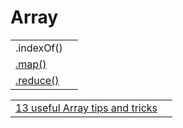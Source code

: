 # Array

|  |  |
| :--- | :--- |
| .indexOf\(\) |  |
| [.map\(\)](https://developer.mozilla.org/en-US/docs/Web/JavaScript/Reference/Global_Objects/Array/map) |  |
| [.reduce\(\)](https://developer.mozilla.org/en-US/docs/Web/JavaScript/Reference/Global_Objects/Array/Reduce) |  |

|  |  |
| :--- | :--- |
| [13 useful Array tips and tricks](https://dev.to/duomly/13-useful-javascript-array-tips-and-tricks-you-should-know-2jfo) |  |

